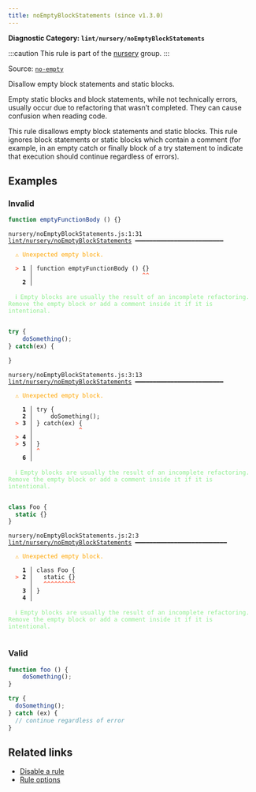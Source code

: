 ```yaml
---
title: noEmptyBlockStatements (since v1.3.0)
---
```


**Diagnostic Category: `lint/nursery/noEmptyBlockStatements`**

:::caution
This rule is part of the [nursery](/linter/rules/#nursery) group.
:::

Source: <a href="https://eslint.org/docs/latest/rules/no-empty" target="_blank"><code>no-empty</code></a>

Disallow empty block statements and static blocks.

Empty static blocks and block statements, while not technically errors, usually occur due to refactoring that wasn’t completed. They can cause confusion when reading code.

This rule disallows empty block statements and static blocks.
This rule ignores block statements or static blocks which contain a comment (for example, in an empty catch or finally block of a try statement to indicate that execution should continue regardless of errors).

## Examples

### Invalid

```jsx
function emptyFunctionBody () {}
```

<pre class="language-text"><code class="language-text">nursery/noEmptyBlockStatements.js:1:31 <a href="https://biomejs.dev/linter/rules/no-empty-block-statements">lint/nursery/noEmptyBlockStatements</a> ━━━━━━━━━━━━━━━━━━━━━━━━━

<strong><span style="color: Orange;">  </span></strong><strong><span style="color: Orange;">⚠</span></strong> <span style="color: Orange;">Unexpected empty block.</span>
  
<strong><span style="color: Tomato;">  </span></strong><strong><span style="color: Tomato;">&gt;</span></strong> <strong>1 │ </strong>function emptyFunctionBody () {}
   <strong>   │ </strong>                              <strong><span style="color: Tomato;">^</span></strong><strong><span style="color: Tomato;">^</span></strong>
    <strong>2 │ </strong>
  
<strong><span style="color: lightgreen;">  </span></strong><strong><span style="color: lightgreen;">ℹ</span></strong> <span style="color: lightgreen;">Empty blocks are usually the result of an incomplete refactoring. Remove the empty block or add a comment inside it if it is intentional.</span>
  
</code></pre>

```jsx
try {
    doSomething();
} catch(ex) {

}
```

<pre class="language-text"><code class="language-text">nursery/noEmptyBlockStatements.js:3:13 <a href="https://biomejs.dev/linter/rules/no-empty-block-statements">lint/nursery/noEmptyBlockStatements</a> ━━━━━━━━━━━━━━━━━━━━━━━━━

<strong><span style="color: Orange;">  </span></strong><strong><span style="color: Orange;">⚠</span></strong> <span style="color: Orange;">Unexpected empty block.</span>
  
    <strong>1 │ </strong>try {
    <strong>2 │ </strong>    doSomething();
<strong><span style="color: Tomato;">  </span></strong><strong><span style="color: Tomato;">&gt;</span></strong> <strong>3 │ </strong>} catch(ex) {
   <strong>   │ </strong>            <strong><span style="color: Tomato;">^</span></strong>
<strong><span style="color: Tomato;">  </span></strong><strong><span style="color: Tomato;">&gt;</span></strong> <strong>4 │ </strong>
<strong><span style="color: Tomato;">  </span></strong><strong><span style="color: Tomato;">&gt;</span></strong> <strong>5 │ </strong>}
   <strong>   │ </strong><strong><span style="color: Tomato;">^</span></strong>
    <strong>6 │ </strong>
  
<strong><span style="color: lightgreen;">  </span></strong><strong><span style="color: lightgreen;">ℹ</span></strong> <span style="color: lightgreen;">Empty blocks are usually the result of an incomplete refactoring. Remove the empty block or add a comment inside it if it is intentional.</span>
  
</code></pre>

```jsx
class Foo {
  static {}
}
```

<pre class="language-text"><code class="language-text">nursery/noEmptyBlockStatements.js:2:3 <a href="https://biomejs.dev/linter/rules/no-empty-block-statements">lint/nursery/noEmptyBlockStatements</a> ━━━━━━━━━━━━━━━━━━━━━━━━━━

<strong><span style="color: Orange;">  </span></strong><strong><span style="color: Orange;">⚠</span></strong> <span style="color: Orange;">Unexpected empty block.</span>
  
    <strong>1 │ </strong>class Foo {
<strong><span style="color: Tomato;">  </span></strong><strong><span style="color: Tomato;">&gt;</span></strong> <strong>2 │ </strong>  static {}
   <strong>   │ </strong>  <strong><span style="color: Tomato;">^</span></strong><strong><span style="color: Tomato;">^</span></strong><strong><span style="color: Tomato;">^</span></strong><strong><span style="color: Tomato;">^</span></strong><strong><span style="color: Tomato;">^</span></strong><strong><span style="color: Tomato;">^</span></strong><strong><span style="color: Tomato;">^</span></strong><strong><span style="color: Tomato;">^</span></strong><strong><span style="color: Tomato;">^</span></strong>
    <strong>3 │ </strong>}
    <strong>4 │ </strong>
  
<strong><span style="color: lightgreen;">  </span></strong><strong><span style="color: lightgreen;">ℹ</span></strong> <span style="color: lightgreen;">Empty blocks are usually the result of an incomplete refactoring. Remove the empty block or add a comment inside it if it is intentional.</span>
  
</code></pre>

### Valid

```jsx
function foo () {
    doSomething();
}
```

```jsx
try {
  doSomething();
} catch (ex) {
  // continue regardless of error
}
```

## Related links

- [Disable a rule](/linter/#disable-a-lint-rule)
- [Rule options](/linter/#rule-options)
